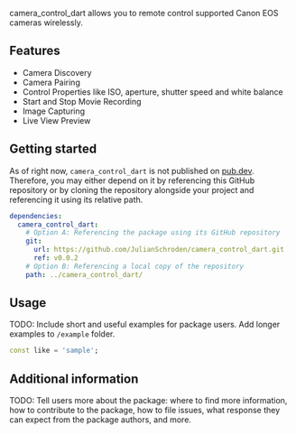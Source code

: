 camera_control_dart allows you to remote control supported Canon EOS cameras wirelessly.

## Features
- Camera Discovery
- Camera Pairing
- Control Properties like ISO, aperture, shutter speed and white balance
- Start and Stop Movie Recording
- Image Capturing
- Live View Preview

## Getting started

As of right now, `camera_control_dart` is not published on [pub.dev](). Therefore, you may either depend on it by referencing this GitHub repository or by cloning the repository alongside your project and referencing it using its relative path.

```yaml
dependencies:
  camera_control_dart:
    # Option A: Referencing the package using its GitHub repository
    git:
      url: https://github.com/JulianSchroden/camera_control_dart.git
      ref: v0.0.2
    # Option B: Referencing a local copy of the repository
    path: ../camera_control_dart/

```

## Usage

TODO: Include short and useful examples for package users. Add longer examples
to `/example` folder. 

```dart
const like = 'sample';
```

## Additional information

TODO: Tell users more about the package: where to find more information, how to 
contribute to the package, how to file issues, what response they can expect 
from the package authors, and more.
